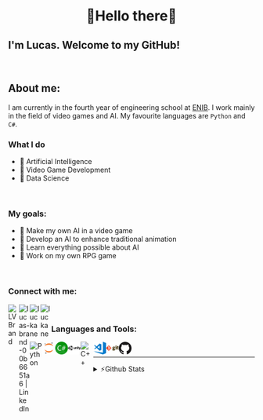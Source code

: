 <h1 align="center"> 🦉Hello there🦉</h1>

## I'm Lucas. Welcome to my GitHub!

<br />

## About me:

I am currently in the fourth year of engineering school at [ENIB][enib_web]. I work mainly in the field of video games and AI. My favourite languages are `Python` and `C#`.

### What I do

- 🦉 Artificial Intelligence
- 🦉 Video Game Development
- 🦉 Data Science

<br />

### My goals:

- 🤜 Make my own AI in a video game
- 🤜 Develop an AI to enhance traditional animation
- 🤜 Learn everything possible about AI
- 🤜 Work on my own RPG game

<br />

### Connect with me:

[<img align="left" alt="LVBrand" width="22px" src="https://cdn.jsdelivr.net/npm/simple-icons@3.8.0/icons/github.svg" />][github]
[<img align="left" alt="lucas-brand-00b6651a6 | LinkedIn" width="22px" src="https://cdn.jsdelivr.net/npm/simple-icons@v3/icons/linkedin.svg" />][linkedin]
[<img align="left" alt="luckane" width="22px" src="https://cdn.jsdelivr.net/npm/simple-icons@3.8.0/icons/steam.svg" />][steam]
[<img align="left" alt="luckane" width="22px" src="https://cdn.jsdelivr.net/npm/simple-icons@v3/icons/twitch.svg" />][twitch]

<br />

### Languages and Tools:
<img align="left" alt="Python" width="26px" src=https://camo.githubusercontent.com/188581baa4eb9016e00bf07260f1fe6f12222b0a/68747470733a2f2f64657669636f6e732e6769746875622e696f2f64657669636f6e2f64657669636f6e2e6769742f69636f6e732f707974686f6e2f707974686f6e2d6f726967696e616c2e737667 />
<img align="left" alt="Jupyter Notebook" width="26px" src=https://raw.githubusercontent.com/github/explore/80688e429a7d4ef2fca1e82350fe8e3517d3494d/topics/jupyter-notebook/jupyter-notebook.png />
<img align="left" alt="C#" width="26px" src=https://raw.githubusercontent.com/github/explore/80688e429a7d4ef2fca1e82350fe8e3517d3494d/topics/csharp/csharp.png />
<img align="left" alt="Unity" width="26px" src=https://raw.githubusercontent.com/github/explore/80688e429a7d4ef2fca1e82350fe8e3517d3494d/topics/unity/unity.png />
<img align="left" alt="C++" width="26px" src=https://camo.githubusercontent.com/b523c27bbf0caeb3820f3612030b75503cfce9af/68747470733a2f2f64657669636f6e732e6769746875622e696f2f64657669636f6e2f64657669636f6e2e6769742f69636f6e732f63706c7573706c75732f63706c7573706c75732d6f726967696e616c2e737667 />
<img align="left" alt="Visual Studio Code" width="26px" src="https://raw.githubusercontent.com/github/explore/80688e429a7d4ef2fca1e82350fe8e3517d3494d/topics/visual-studio-code/visual-studio-code.png" />
<img align="left" alt="Git" width="26px" src="https://raw.githubusercontent.com/github/explore/80688e429a7d4ef2fca1e82350fe8e3517d3494d/topics/git/git.png" />
<img align="left" alt="GitHub" width="26px" src="https://raw.githubusercontent.com/github/explore/78df643247d429f6cc873026c0622819ad797942/topics/github/github.png" />

<br />

---
<details>
  <summary>⚡️Github Stats</summary>
  <img align="left" alt="LVBrand's Github Stats" src="https://github-readme-stats.vercel.app/api?username=LVBrand&show_icons=true&hide_border=true&hide=stars&include_all_commits=true"/>
</details>

[enib_web]: https://www.enib.fr/fr/
[linkedin]: https://www.linkedin.com/in/lucas-brand-00b6651a6/
[github]: https://github.com/LVBrand
[steam]: https://steamcommunity.com/id/Luckane
[twitch]: https://www.twitch.tv/luckane
